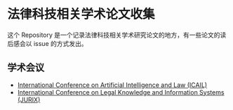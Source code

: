 # 法律科技相关学术论文收集

这个 Repository 是一个记录法律科技相关学术研究论文的地方，有一些论文的读后感会以 issue 的方式发出。

## 学术会议

- [International Conference on Artificial Intelligence and Law (ICAIL)](http://dblp.uni-trier.de/db/conf/icail/index.html)
- [International Conference on Legal Knowledge and Information Systems (JURIX)](http://dblp.uni-trier.de/db/conf/jurix/)
